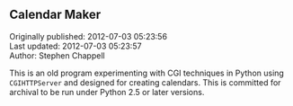 ## Calendar Maker  
Originally published: 2012-07-03 05:23:56  
Last updated: 2012-07-03 05:23:57  
Author: Stephen Chappell  
  
This is an old program experimenting with CGI techniques in Python using `CGIHTTPServer` and designed for creating calendars. This is committed for archival to be run under Python 2.5 or later versions.